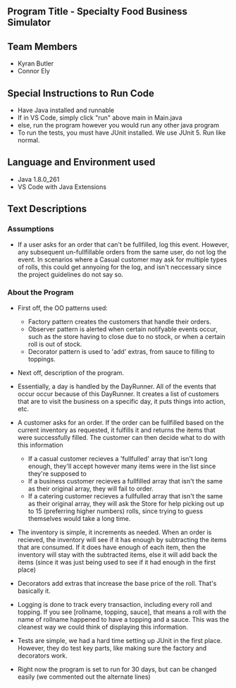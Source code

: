## Program Title - Specialty Food Business Simulator

## Team Members
- Kyran Butler
- Connor Ely

## Special Instructions to Run Code
- Have Java installed and runnable
- If in VS Code, simply click "run" above main in Main.java
- else, run the program however you would run any other java program
- To run the tests, you must have JUnit installed. We use JUnit 5. Run like normal.

## Language and Environment used
- Java 1.8.0_261
- VS Code with Java Extensions

## Text Descriptions
### Assumptions
- If a user asks for an order that can't be fullfilled, log this event. However, any subsequent un-fullfillable orders from the same user, do not log the event. In scenarios where a Casual customer may ask for multiple types of rolls, this could get annyoing for the log, and isn't neccessary since the project guidelines do not say so.

### About the Program
- First off, the OO patterns used:
  - Factory pattern creates the customers that handle their orders.
  - Observer pattern is alerted when certain notifyable events occur, such as the store having to close due to no stock, or when a certain roll is out of stock.
  - Decorator pattern is used to 'add' extras, from sauce to filling to toppings.
- Next off, description of the program.

- Essentially, a day is handled by the DayRunner. All of the events that occur occur because of this DayRunner. It creates a list of customers that are to visit the business on a specific day, it puts things into action, etc.

- A customer asks for an order. If the order can be fullfilled based on the current inventory as requested, it fulfills it and returns the items that were successfully filled. The customer can then decide what to do with this information
  - If a casual customer recieves a 'fullfulled' array that isn't long enough, they'll accept however many items were in the list since they're supposed to
  - If a business customer recieves a fullfilled array that isn't the same as their original array, they will fail to order.
  - If a catering customer recieves a fullfulled array that isn't the same as their original array, they will ask the Store for help picking out up to 15 (preferring higher numbers) rolls, since trying to guess themselves would take a long time.

- The inventory is simple, it increments as needed. When an order is recieved, the inventory will see if it has enough by subtracting the items that are consumed. If it does have enough of each item, then the inventory will stay with the subtracted items, else it will add back the items (since it was just being used to see if it had enough in the first place)

- Decorators add extras that increase the base price of the roll. That's basically it.

- Logging is done to track every transaction, including every roll and topping. If you see [rollname, topping, sauce], that means a roll with the name of rollname happened to have a topping and a sauce. This was the cleanest way we could think of displaying this information.

- Tests are simple, we had a hard time setting up JUnit in the first place. However, they do test key parts, like making sure the factory and decorators work.

- Right now the program is set to run for 30 days, but can be changed easily (we commented out the alternate lines)